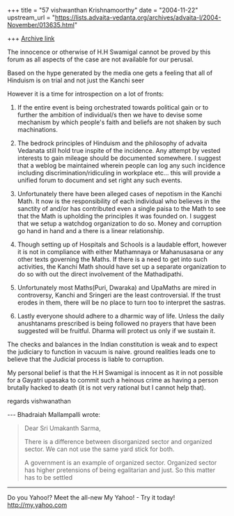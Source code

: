 +++
title = "57 vishwanthan Krishnamoorthy"
date = "2004-11-22"
upstream_url = "https://lists.advaita-vedanta.org/archives/advaita-l/2004-November/013635.html"

+++
[Archive link](https://lists.advaita-vedanta.org/archives/advaita-l/2004-November/013635.html)

The innocence or otherwise of H.H Swamigal cannot be
proved by this forum as all aspects of the case are
not available for our perusal.

Based on the hype generated by the media one gets a
feeling that all of Hinduism is on trial and not just
the Kanchi seer

However it is a time for introspection on a lot of
fronts:

1. If the entire event is being orchestrated towards
political gain or to further the ambition of
individual/s then we have to devise some mechanism by
which people's faith and beliefs are not shaken by
such machinations.

2. The bedrock principles of Hinduism and the
philosophy of advaita Vedanata still hold true inspite
of the incidence. Any attempt by vested interests to
gain mileage should be documented somewhere. I suggest
that a weblog be maintained wherein people can log any
such incidence including discrimination/ridiculing in
workplace etc... this will provide a unified forum to
document and set right any such events.

3. Unfortunately there have been alleged cases of
nepotism in the Kanchi Math. It now is the
responsibility of each individual who believes in the
sanctity of and/or has contributed even a single paisa
to the Math to see that the Math is upholding the
principles it was founded on. I suggest that we setup
a watchdog organization to do so. Money and corruption
go hand in hand and a there is a linear relationship.

4. Though setting up of Hospitals and Schools is a
laudable effort, however it is not in compliance with
either Mathamnaya or Mahanusasana or any other texts
governing the Maths.
If there is a need to get into such activities, the
Kanchi Math should have set up a separate organization
to do so with out the direct involvement of the
Mathadipathi.

5. Unfortunately most Maths(Puri, Dwaraka) and
UpaMaths are mired in controversy, Kanchi and Sringeri
are the least controversial. If the trust erodes in
them, there will be no place to turn too to interpret
the sastras.

6. Lastly everyone should adhere to a dharmic way of
life. Unless the daily anushtanams prescribed is being
followed no prayers that have been suggested will be
fruitful. Dharma will protect us only if we sustain
it.

The checks and balances in the Indian constitution is
weak and to expect the judiciary to function in vacuum
is naive. ground realities leads one to believe that
the Judicial process is liable to corruption.

My personal belief is that the H.H Swamigal is
innocent as it in not possible for a Gayatri upasaka
to commit such a heinous crime as having a person
brutally hacked to death (it is not very rational but
I cannot help that). 

regards
vishwanathan


--- Bhadraiah Mallampalli <vaidix at hotmail.com> wrote:

> Dear Sri Umakanth Sarma,
> 
> There is a difference between disorganized sector
> and organized sector. We 
> can not use the same yard stick for both.
> 
> A government is an example of organized sector.
> Organized sector has higher 
> pretensions of being egalitarian and just. So this
> matter has to be settled 
>



__________________________________ 
Do you Yahoo!? 
Meet the all-new My Yahoo! - Try it today! 
http://my.yahoo.com 



